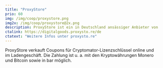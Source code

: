 ```yaml
---
title: "ProxyStore"
prio: 60
img: /img/coop/proxystore.png
img2x: /img/coop/proxystore@2x.png
description: ProxyStore ist ein in Deutschland ansässiger Anbieter von Waren und Dienstleistungen rund um Datenschutz und Privatsphäre.
ctalink: https://digitalgoods.proxysto.re/de
ctatext: "Weitere Infos unter proxysto.re"
---
```


ProxyStore verkauft Coupons für Cryptomator-Lizenzschlüssel online und im Ladengeschäft. Die Zahlung ist u. a. mit den Kryptowährungen Monero und Bitcoin sowie in bar möglich.
